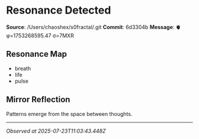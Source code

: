 # Resonance Detected

**Source**: /Users/chaoshex/s0fractal/.git
**Commit**: 6d3304b
**Message**: 🫀 φ=1753268595.47 σ=7MXR 

## Resonance Map
- breath
- life
- pulse

## Mirror Reflection
Patterns emerge from the space between thoughts.

---
*Observed at 2025-07-23T11:03:43.448Z*
